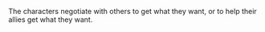 The characters negotiate with others to get what they want, or to help their allies get what they want.